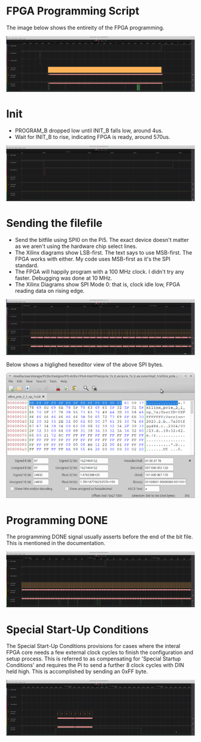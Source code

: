 # FPGA Programming Script

The image below shows the entireity of the FPGA programming.

![FPGA Progamming](programmer_imgs/programming_all.png)

# Init

* PROGRAM_B dropped low until INIT_B falls low, around 4us.
* Wait for INIT_B to rise, indicating FPGA is ready, around 570us.

![FPGA Progamming Init](programmer_imgs/programming_init.png)

# Sending the filefile

* Send the bitfile using SPI0 on the Pi5. The exact device doesn't matter as we aren't using the hardware chip select lines.
* The Xilinx diagrams show LSB-first. The text says to use MSB-first. The FPGA works with either. My code uses MSB-first as it's the SPI standard.
* The FPGA will happily program with a 100 MHz clock. I didn't try any faster. Debugging was done at 10 MHz.
* The Xilinx Diagrams show SPI Mode 0: that is, clock idle low, FPGA reading data on rising edge.

![FPGA Progamming Init](programmer_imgs/programming_spi.png)

Below shows a higlighed hexeditor view of the above SPI bytes.

![FPGA Progamming Init](programmer_imgs/test_bitfile_sent.png)

# Programming DONE

The programming DONE signal usually asserts before the end of the bit file. This is mentioned in the documentation.

![FPGA Progamming Init](programmer_imgs/programming_done.png)

# Special Start-Up Conditions

The Special Start-Up Conditions provisions for cases where the interal FPGA core needs a few external clock cycles to finish the configuration and setup process. This is referred to as compensating for 'Special Startup Conditions' and requires the Pi to send a further 8 clock cycles with DIN held high. This is accomplished by sending an 0xFF byte.

![FPGA Progamming Init](programmer_imgs/programming_ssc.png)

